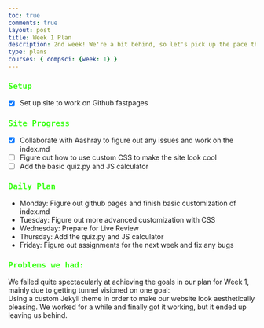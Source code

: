 ```yaml
---
toc: true
comments: true
layout: post
title: Week 1 Plan 
description: 2nd week! We're a bit behind, so let's pick up the pace this week.
type: plans
courses: { compsci: {week: 1} }
---
```

<style>
h3::before {  
  transform: scaleX(0);
  transform-origin: bottom right;
}

h3:hover::before {
  transform: scaleX(1);
  transform-origin: bottom left;
}

h3::before {
  content: " ";
  display: block;
  position: absolute;
  top: 0; right: 0; bottom: 0; left: 0;
  inset: 0 0 0 0;
  background: rgb(0, 0, 0);
  z-index: -1;
  transition: transform .3s ease;
}

h3 {
  position: relative;
  color: #39FF14;
  font-size: 1rem;
  font-family: Monospace;
}
</style>

### Setup
- [x] Set up site to work on Github fastpages

### Site Progress
- [x] Collaborate with Aashray to figure out any issues and work on the index.md
- [ ] Figure out how to use custom CSS to make the site look cool
- [ ] Add the basic quiz.py and JS calculator

### Daily Plan
- Monday: Figure out github pages and finish basic customization of index.md
- Tuesday: Figure out more advanced customization with CSS
- Wednesday: Prepare for Live Review
- Thursday: Add the quiz.py and JS calculator
- Friday: Figure out assignments for the next week and fix any bugs

### Problems we had:
We failed quite spectacularly at achieving the goals in our plan for Week 1, mainly due to getting tunnel visioned on one goal: \
Using a custom Jekyll theme in order to make our website look aesthetically pleasing. We worked for a while and finally got it working, but it ended up leaving us behind.